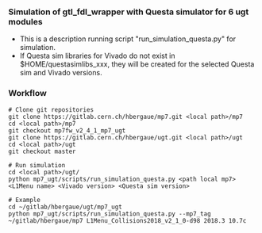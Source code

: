 ### Simulation of gtl_fdl_wrapper with Questa simulator for 6 ugt modules ###

* This is a description running script "run_simulation_questa.py" for simulation.
* If Questa sim libraries for Vivado do not exist in $HOME/questasimlibs_xxx, they will be created for the selected Questa sim and Vivado versions.

### Workflow ###
    # Clone git repositories
    git clone https://gitlab.cern.ch/hbergaue/mp7.git <local path>/mp7
    cd <local path>/mp7
    git checkout mp7fw_v2_4_1_mp7_ugt
    git clone https://gitlab.cern.ch/hbergaue/ugt.git <local path>/ugt
    cd <local path>/ugt
    git checkout master

    # Run simulation
    cd <local path>/ugt/
    python mp7_ugt/scripts/run_simulation_questa.py <path local mp7> <L1Menu name> <Vivado version> <Questa sim version>
    
    # Example
    cd ~/gitlab/hbergaue/ugt/mp7_ugt
    python mp7_ugt/scripts/run_simulation_questa.py --mp7_tag ~/gitlab/hbergaue/mp7 L1Menu_Collisions2018_v2_1_0-d98 2018.3 10.7c
